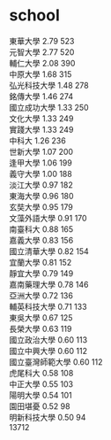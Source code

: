 school
==
東華大學 2.79 523  
元智大學 2.77 520  
輔仁大學 2.08 390  
中原大學 1.68 315  
弘光科技大學 1.48 278  
銘傳大學 1.46 274  
國立成功大學 1.33 250  
文化大學 1.33 249  
實踐大學 1.33 249  
中科大 1.26 236  
世新大學 1.07 200  
逢甲大學 1.06 199  
義守大學 1.00 188  
淡江大學 0.97 182  
東海大學 0.96 180  
玄奘大學 0.95 179  
文藻外語大學 0.91 170  
南臺科大 0.88 165  
嘉義大學 0.83 156  
國立清華大學 0.82 154  
宜蘭大學 0.81 152  
靜宜大學 0.79 149  
嘉南藥理大學 0.78 146  
亞洲大學 0.72 136  
輔英科技大學 0.71 133  
東吳大學 0.67 125  
長榮大學 0.63 119  
國立政治大學 0.60 113  
國立中興大學 0.60 112  
國立臺灣師範大學 0.60 112  
虎尾科大 0.58 108  
中正大學 0.55 103  
陽明大學 0.54 101  
園田堪憂 0.52 98  
明新科技大學 0.50 94  
13712
